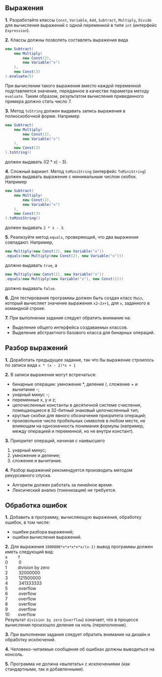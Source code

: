 ## Выражения
**1.** Разработайте классы `Const`, `Variable`, `Add`, `Subtract`, `Multiply`, `Divide` для вычисления выражений с 
одной переменной в типе `int` (интерфейс `Expression`).  

**2.** Классы должны позволять составлять выражения вида
``` java
new Subtract(
    new Multiply(
        new Const(2),
        new Variable("x")
    ),
    new Const(3)
).evaluate(5)
```
При вычислении такого выражения вместо каждой переменной подставляется значение, переданное в качестве параметра методу 
`evaluate`.  Таким образом, результатом вычисления приведенного примера должно стать число 7.

**3.** Метод `toString` должен выдавать запись выражения в полноскобочной форме. Например
``` java
new Subtract(
    new Multiply(
        new Const(2),
        new Variable("x")
    ),
    new Const(3)
).toString()
```
должен выдавать ((2 * x) - 3).

**4.** Сложный вариант. Метод `toMiniString` (интерфейс `ToMiniString`) должен выдавать выражение с минимальным числом 
скобок. Например
```java
new Subtract(
    new Multiply(
        new Const(2),
        new Variable("x")
    ),
    new Const(3)
).toMiniString()
```
должен выдавать `2 * x - 3`.

**5.** Реализуйте метод `equals`, проверяющий, что два выражения совпадают. Например,
```java
new Multiply(new Const(2), new Variable("x"))
.equals(new Multiply(new Const(2), new Variable("x")))
```
должно выдавать `true`, а
```java
new Multiply(new Const(2), new Variable("x"))
.equals(new Multiply(new Variable("x"), new Const(2)))
```
должно выдавать `false`.

**6.** Для тестирования программы должен быть создан класс `Main`, который вычисляет значение выражения `x2−2x+1`, для `x`,
заданного в командной строке. 

**7.** При выполнении задания следует обратить внимание на:
* Выделение общего интерфейса создаваемых классов.
* Выделение абстрактного базового класса для бинарных операций.

##  Разбор выражений
**1.** Доработать предыдущее задание, так что бы выражение строилось по записи вида
`x * (x - 2)*x + 1`

**2.** В записи выражения могут встречаться:
* бинарные операции: умножение *, деление /, сложение + и вычитание -;
* унарный минус -;
* переменные x, y и z;
* целочисленные константы в десятичной системе счисления, помещающиеся в 32-битный знаковый целочисленный тип;
* круглые скобки для явного обозначения приоритета операций;
* произвольное число пробельных символов в любом месте, не влияющем на однозначность понимания формулы (например, между операцией и переменной, но не внутри констант).

**3.** Приоритет операций, начиная с наивысшего
1. унарный минус;
2. умножение и деление;
3. сложение и вычитание.

**4.** Разбор выражений рекомендуется производить методом рекурсивного спуска.
* Алгоритм должен работать за линейное время.
* Лексический анализ (токенизация) не требуется.

## Обработка ошибок
**1.** Добавить в программу, вычисляющую выражения, обработку ошибок, в том числе:
* ошибки разбора выражений;
* ошибки вычисления выражений.

**2.** Для выражения `1000000*x*x*x*x*x/(x-1)` вывод программы должен иметь следующий вид: \
x&nbsp;&nbsp;&nbsp;&nbsp;&nbsp;&nbsp;&nbsp;&nbsp;&nbsp;f\
0&nbsp;&nbsp;&nbsp;&nbsp;&nbsp;&nbsp;&nbsp;&nbsp;&nbsp;0\
1&nbsp;&nbsp;&nbsp;&nbsp;&nbsp;&nbsp;&nbsp;&nbsp;&nbsp;division by zero\
2&nbsp;&nbsp;&nbsp;&nbsp;&nbsp;&nbsp;&nbsp;&nbsp;&nbsp;32000000\
3&nbsp;&nbsp;&nbsp;&nbsp;&nbsp;&nbsp;&nbsp;&nbsp;&nbsp;121500000\
4&nbsp;&nbsp;&nbsp;&nbsp;&nbsp;&nbsp;&nbsp;&nbsp;&nbsp;341333333\
5&nbsp;&nbsp;&nbsp;&nbsp;&nbsp;&nbsp;&nbsp;&nbsp;&nbsp;overflow\
6&nbsp;&nbsp;&nbsp;&nbsp;&nbsp;&nbsp;&nbsp;&nbsp;&nbsp;overflow\
7&nbsp;&nbsp;&nbsp;&nbsp;&nbsp;&nbsp;&nbsp;&nbsp;&nbsp;overflow\
8&nbsp;&nbsp;&nbsp;&nbsp;&nbsp;&nbsp;&nbsp;&nbsp;&nbsp;overflow\
9&nbsp;&nbsp;&nbsp;&nbsp;&nbsp;&nbsp;&nbsp;&nbsp;&nbsp;overflow\
10&nbsp;&nbsp;&nbsp;&nbsp;&nbsp;&nbsp;&nbsp;overflow\
Результат `division by zero` (`overflow`) означает, что в процессе вычисления произошло деление на ноль (переполнение).

**3.** При выполнении задания следует обратить внимание на дизайн и обработку исключений.

**4.** Человеко-читаемые сообщения об ошибках должны выводиться на консоль.

**5.** Программа не должна «вылетать» с исключениями (как стандартными, так и добавленными).